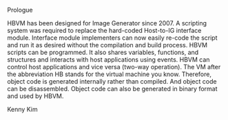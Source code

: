 Prologue

HBVM has been designed for Image Generator since 2007. A scripting system was required to
replace the hard-coded Host-to-IG interface module. Interface module implementers can now
easily re-code the script and run it as desired without the compilation and build process.
HBVM scripts can be programmed. It also shares variables, functions, and structures and
interacts with host applications using events. HBVM can control host applications and vice versa
(two-way operation).
The VM after the abbreviation HB stands for the virtual machine you know. Therefore, object
code is generated internally rather than compiled. And object code can be disassembled.
Object code can also be generated in binary format and used by HBVM.

Kenny Kim
